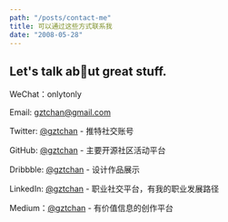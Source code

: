 ```yaml
---
path: "/posts/contact-me"
title: 可以通过这些方式联系我
date: "2008-05-28"
---
```


## Let's talk ab🙊ut great stuff.

WeChat：onlytonly

Email: [gztchan@gmail.com](mailto://gztchan@gmail.com)

Twitter: [@gztchan](https://twitter.com/gztchan) - 推特社交账号

GitHub: [@gztchan](https://github.com/gztchan) - 主要开源社区活动平台

Dribbble: [@gztchan](https://dribbble.com/gztchan) - 设计作品展示

LinkedIn: [@gztchan](https://www.linkedin.com/in/gztchan/) - 职业社交平台，有我的职业发展路径

Medium：[@gztchan](https://medium.com/gztchan) - 有价值信息的创作平台
